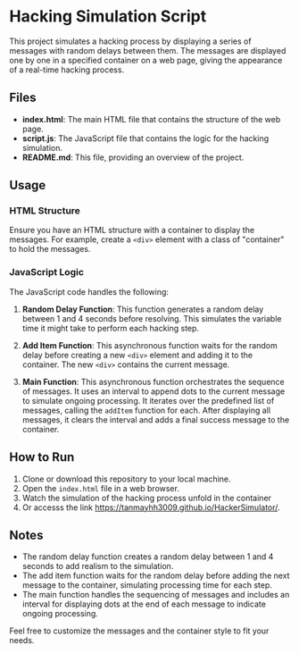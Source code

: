 # Hacking Simulation Script

This project simulates a hacking process by displaying a series of messages with random delays between them. The messages are displayed one by one in a specified container on a web page, giving the appearance of a real-time hacking process.

## Files

- **index.html**: The main HTML file that contains the structure of the web page.
- **script.js**: The JavaScript file that contains the logic for the hacking simulation.
- **README.md**: This file, providing an overview of the project.

## Usage

### HTML Structure

Ensure you have an HTML structure with a container to display the messages. For example, create a `<div>` element with a class of "container" to hold the messages.

### JavaScript Logic

The JavaScript code handles the following:

1. **Random Delay Function**: This function generates a random delay between 1 and 4 seconds before resolving. This simulates the variable time it might take to perform each hacking step.

2. **Add Item Function**: This asynchronous function waits for the random delay before creating a new `<div>` element and adding it to the container. The new `<div>` contains the current message.

3. **Main Function**: This asynchronous function orchestrates the sequence of messages. It uses an interval to append dots to the current message to simulate ongoing processing. It iterates over the predefined list of messages, calling the `addItem` function for each. After displaying all messages, it clears the interval and adds a final success message to the container.

## How to Run

1. Clone or download this repository to your local machine.
2. Open the `index.html` file in a web browser.
3. Watch the simulation of the hacking process unfold in the container
4. Or accesss the link https://tanmayhh3009.github.io/HackerSimulator/.

## Notes

- The random delay function creates a random delay between 1 and 4 seconds to add realism to the simulation.
- The add item function waits for the random delay before adding the next message to the container, simulating processing time for each step.
- The main function handles the sequencing of messages and includes an interval for displaying dots at the end of each message to indicate ongoing processing.

Feel free to customize the messages and the container style to fit your needs.
